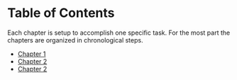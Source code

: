 # Table of Contents

Each chapter is setup to accomplish one specific task. For the most part the chapters are organized in chronological steps.

* [Chapter 1](1-environment_setup.md)
* [Chapter 2](2-configure_rubymine.md)
* [Chapter 2](3-deploy_heroku.md)
